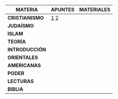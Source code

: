 | **MATERIA**     | **APUNTES** | **MATERIALES** |
|-------------|---------|------------|
| **CRISTIANISMO**| [1](crmo_t1.md) [2](crmo_t2.md) |            |
| **JUDAÍSMO**    |         |            |
| **ISLAM**       |         |            |
| **TEORÍA**      |         |            |
| **INTRODUCCIÓN**|         |            |
| **ORIENTALES**  |         |            |
| **AMERICANAS**  |         |            |
| **PODER**       |         |            |
| **LECTURAS**    |         |            |
| **BIBLIA**      |         |            |

